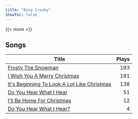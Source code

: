 ```yaml
---
title: "Bing Crosby"
ShowToc: false
---
```


{{< more >}}

## Songs
Title | Plays 
----- | -----: 
[Frosty The Snowman](/songs/frosty-the-snowman) | 193
[I Wish You A Merry Christmas](/songs/i-wish-you-a-merry-christmas) | 191
[It's Beginning To Look A Lot Like Christmas](/songs/its-beginning-to-look-a-lot-like-christmas) | 138
[Do You Hear What I Hear](/songs/do-you-hear-what-i-hear) | 51
[I'll Be Home For Christmas](/songs/ill-be-home-for-christmas) | 12
[Do You Hear What I Hear?](/songs/do-you-hear-what-i-hear) | 4

